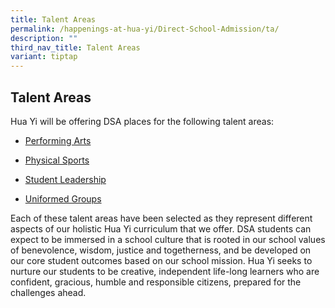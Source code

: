 ```yaml
---
title: Talent Areas
permalink: /happenings-at-hua-yi/Direct-School-Admission/ta/
description: ""
third_nav_title: Talent Areas
variant: tiptap
---
```

<h2>Talent Areas</h2>
<p>Hua Yi will be offering DSA places for the following talent areas:</p>
<ul data-tight="true" class="tight">
<li>
<p><a href="/direct-school-admission/Talent-Areas/perfom-arts/" rel="noopener noreferrer nofollow" target="_blank">Performing Arts</a>
</p>
</li>
<li>
<p><a href="/direct-school-admission/Talent-Areas/physical-sports/" rel="noopener noreferrer nofollow" target="_blank">Physical Sports</a>
</p>
</li>
<li>
<p><a href="/direct-school-admission/Talent-Areas/sl/" rel="noopener noreferrer nofollow" target="_blank">Student Leadership</a>
</p>
</li>
<li>
<p><a href="/direct-school-admission/uniformed-groups" rel="noopener noreferrer nofollow" target="_blank">Uniformed Groups</a>
</p>
</li>
</ul>
<p>Each of these talent areas have been selected as they represent different
aspects of our holistic Hua Yi curriculum that we offer. DSA students can
expect to be immersed in a school culture that is rooted in our school
values of benevolence, wisdom, justice and togetherness, and be developed
on our core student outcomes based on our school mission. Hua Yi seeks
to nurture our students to be creative, independent life-long learners
who are confident, gracious, humble and responsible citizens, prepared
for the challenges ahead.</p>